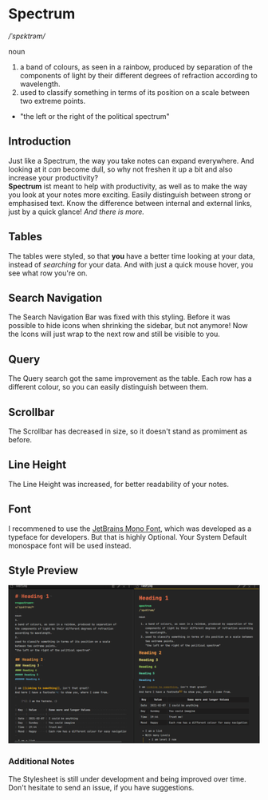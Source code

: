 # Spectrum

_/ˈspɛktrəm/_

noun

1. a band of colours, as seen in a rainbow, produced by separation of the components of light by their different degrees of refraction according to wavelength.
2. used to classify something in terms of its position on a scale between two extreme points.

- "the left or the right of the political spectrum"

## Introduction

Just like a Spectrum, the way you take notes can expand everywhere. And looking at it _can_ become dull, so why not freshen it up a bit and also increase your productivity?  
**Spectrum** ist meant to help with productivity, as well as to make the way you look at your notes more exciting. Easily distinguish between strong or emphasised text. Know the difference between internal and external links, just by a quick glance! _And there is more._

## Tables

The tables were styled, so that **you** have a better time looking at your data, instead of _searching_ for your data. And with just a quick mouse hover, you see what row you're on.

## Search Navigation

The Search Navigation Bar was fixed with this styling. Before it was possible to hide icons when shrinking the sidebar, but not anymore! Now the Icons will just wrap to the next row and still be visible to you.

## Query

The Query search got the same improvement as the table. Each row has a different colour, so you can easily distinguish between them.

## Scrollbar

The Scrollbar has decreased in size, so it doesn't stand as promiment as before.

## Line Height

The Line Height was increased, for better readability of your notes.

## Font

I recommened to use the [JetBrains Mono Font](https://www.jetbrains.com/lp/mono/), which was developed as a typeface for developers. But that is highly Optional. Your System Default monospace font will be used instead.

## Style Preview

![](./SpectrumPreview.gif)

### Additional Notes

The Stylesheet is still under development and being improved over time. Don't hesitate to send an issue, if you have suggestions.
